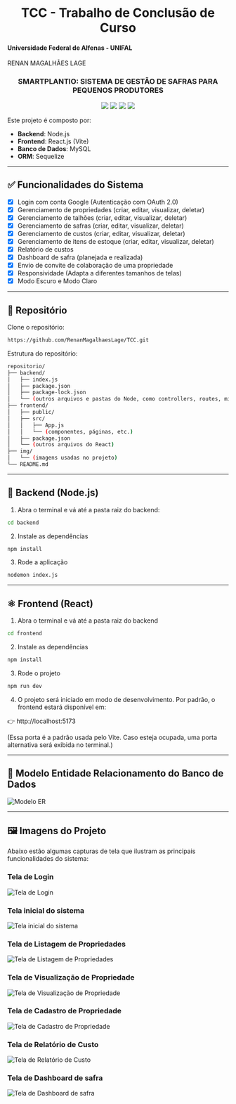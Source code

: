 <div align="center">
  <h1> TCC - Trabalho de Conclusão de Curso </h1>
</div>

#### Universidade Federal de Alfenas - UNIFAL

RENAN MAGALHÃES LAGE 

<div align="center">
  <h3> SMARTPLANTIO: SISTEMA DE GESTÃO DE SAFRAS PARA PEQUENOS PRODUTORES </h3>

  <img src="https://img.shields.io/badge/Node.js-43853D?style=for-the-badge&logo=node.js&logoColor=white">
  <img src="https://img.shields.io/badge/React-20232A?style=for-the-badge&logo=react&logoColor=61DAFB">
  <img src="https://img.shields.io/badge/Material--UI-0081CB?style=for-the-badge&logo=material-ui&logoColor=white">
  <img src="https://img.shields.io/badge/MySQL-FFC222?style=for-the-badge&logo=mysql&logoColor=black">
</div>

Este projeto é composto por:

- **Backend**: Node.js
- **Frontend**: React.js (Vite)
- **Banco de Dados**: MySQL
- **ORM**: Sequelize

---

## ✅ Funcionalidades do Sistema

- [x] Login com conta Google (Autenticação com OAuth 2.0)
- [x] Gerenciamento de propriedades (criar, editar, visualizar, deletar)
- [x] Gerenciamento de talhões (criar, editar, visualizar, deletar)
- [x] Gerenciamento de safras (criar, editar, visualizar, deletar)
- [x] Gerenciamento de custos (criar, editar, visualizar, deletar)
- [x] Gerenciamento de itens de estoque (criar, editar, visualizar, deletar)
- [x] Relatório de custos
- [x] Dashboard de safra (planejada e realizada)
- [x] Envio de convite de colaboração de uma propriedade
- [x] Responsividade (Adapta a diferentes tamanhos de telas)
- [x] Modo Escuro e Modo Claro

---

## 📁 Repositório

Clone o repositório:
```bash
https://github.com/RenanMagalhaesLage/TCC.git
```
Estrutura do repositório:
 ```bash
repositorio/
├── backend/
│   ├── index.js
│   ├── package.json
│   ├── package-lock.json
│   └── (outros arquivos e pastas do Node, como controllers, routes, middlewares.)
├── frontend/
│   ├── public/
│   ├── src/
│   │   ├── App.js
│   │   └── (componentes, páginas, etc.)
│   ├── package.json
│   └── (outros arquivos do React)
├── img/
│   └── (imagens usadas no projeto)
└── README.md

```

---

## 🔧 Backend (Node.js)

1. Abra o terminal e vá até a pasta raiz do backend:

```bash
cd backend
```
2. Instale as dependências
```bash
npm install
```
3. Rode a aplicação

```bash
nodemon index.js
```

---

## ⚛️ Frontend (React)

1. Abra o terminal e vá até a pasta raiz do backend

```bash
cd frontend
```
2. Instale as dependências
```bash
npm install
```
3. Rode o projeto
```bash
npm run dev
```
4. O projeto será iniciado em modo de desenvolvimento. Por padrão, o frontend estará disponível em:

👉 http://localhost:5173

(Essa porta é a padrão usada pelo Vite. Caso esteja ocupada, uma porta alternativa será exibida no terminal.)

---

## 🧩 Modelo Entidade Relacionamento do Banco de Dados
![Modelo ER](./img/diagramER.svg)

---

## 🖼️ Imagens do Projeto

Abaixo estão algumas capturas de tela que ilustram as principais funcionalidades do sistema:

### Tela de Login
![Tela de Login](./img/PaginaLogin.png)

### Tela inicial do sistema
![Tela inicial do sistema](./img/PaginaInicial.svg)

### Tela de Listagem de Propriedades
![Tela de Listagem de Propriedades](./img/ListagemPropriedade.svg)

### Tela de Visualização de Propriedade
![Tela de Visualização de Propriedade](./img/InformacoesPropriedade.png)

### Tela de Cadastro de Propriedade
![Tela de Cadastro de Propriedade](./img/CadastroPropriedade.png)

### Tela de Relatório de Custo
![Tela de Relatório de Custo](./img/CustoTotal.png)

### Tela de Dashboard de safra 
![Tela de Dashboard de safra ](./img/PainelRealizado.png)



